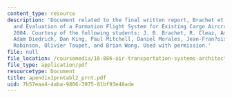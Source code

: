 ```yaml
---
content_type: resource
description: 'Document related to the final written report, Brachet et al. "Architecture
  and Evaluation of a Formation Flight System for Existing Cargo Aircraft." AIAA,
  2004. Courtesy of the following students: J. B. Brachet, R. Cleaz, Amandine Denis,
  Adam Diedrich, Dan King, Paul Mitchell, Daniel Morales, Jean-Fran?ois Onn?e, Theresa
  Robinson, Olivier Toupet, and Brian Wong. Used with permission.'
file: null
file_location: /coursemedia/16-886-air-transportation-systems-architecting-spring-2004/7b57eaa44aba9806397581bf93e48ade_apendix1prntabl2_prnt.pdf
file_type: application/pdf
resourcetype: Document
title: apendix1prntabl2_prnt.pdf
uid: 7b57eaa4-4aba-9806-3975-81bf93e48ade
---
```

